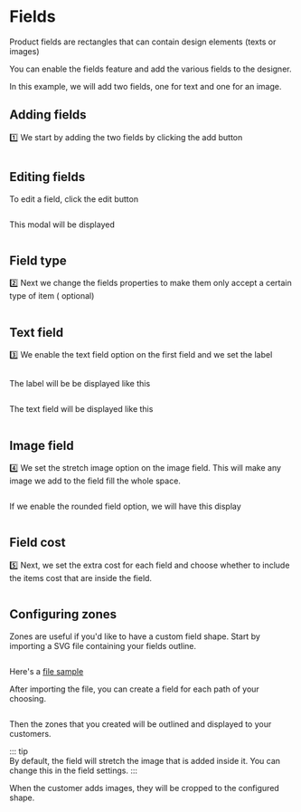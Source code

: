 # Fields

Product fields are rectangles that can contain design elements (texts or images)

You can enable the fields feature and add the various fields to the designer.

In this example, we will add two fields, one for text and one for an image.

## Adding fields

:one: We start by adding the two fields by clicking the add
button <img srcset="/productdesigner/images/add-field-btn.jpg 2x" class="v-middle">

<img srcset="/productdesigner/images/product-fields.jpg 2x" class="border">

## Editing fields

To edit a field, click the edit button

<img srcset="/productdesigner/images/edit-field-btn.jpg 2x">

This modal will be displayed

<img srcset="/productdesigner/images/edit-field-modal.jpg 2x" class="border">

## Field type

:two: Next we change the fields properties to make them only accept a certain type of item (
optional)

<img srcset="/productdesigner/images/field-edit.jpg 2x" class="border">

## Text field

:three: We enable the text field option on the first field and we set the label

<img srcset="/productdesigner/images/edit-text-field.jpg 2x" class="border">

The label will be be displayed like this

<img srcset="/productdesigner/images/field-label.jpg 2x" class="border">

The text field will be displayed like this

<img srcset="/productdesigner/images/text-field-display.jpg 2x">

## Image field

:four: We set the stretch image option on the image field. This will make any image we add to the
field fill the whole space.

<img srcset="/productdesigner/images/stretch-image.jpg 2x" class="border">

If we enable the rounded field option, we will have this display

<img srcset="/productdesigner/images/rounded-field.jpg 2x" class="border">

## Field cost

:five: Next, we set the extra cost for each field and choose whether to include the items cost that
are inside the field.

<img srcset="/productdesigner/images/field-cost.jpg 2x" class="border">

## Configuring zones

Zones are useful if you'd like to have a custom field shape. Start by importing a SVG file
containing your fields outline.

<img srcset="/productdesigner/images/zones-svg.jpg 2x">

Here's a [file sample](/productdesigner/files/sample.svg ':ignore')

After importing the file, you can create a field for each path of your choosing.

<img loading="lazy" srcset="/productdesigner/images/zone-create-field.gif 2x" class="border">

Then the zones that you created will be outlined and displayed to your customers.
<img srcset="/productdesigner/images/zones-outline.jpg 2x" class="border">

::: tip  
By default, the field will stretch the image that is added inside it. You can change this in the
field settings.
:::

When the customer adds images, they will be cropped to the configured shape.

<img srcset="/productdesigner/images/zones-collage.jpg 2x" class="border">
